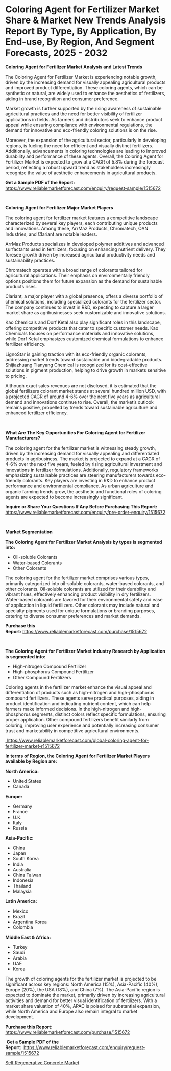 <p><h1>Coloring Agent for Fertilizer Market Share & Market New Trends Analysis Report By Type, By Application, By End-use, By Region, And Segment Forecasts, 2025 - 2032</h1></p><p><strong>Coloring Agent for Fertilizer Market Analysis and Latest Trends</strong></p>
<p><p>The Coloring Agent for Fertilizer Market is experiencing notable growth, driven by the increasing demand for visually appealing agricultural products and improved product differentiation. These coloring agents, which can be synthetic or natural, are widely used to enhance the aesthetics of fertilizers, aiding in brand recognition and consumer preference.</p><p>Market growth is further supported by the rising awareness of sustainable agricultural practices and the need for better visibility of fertilizer applications in fields. As farmers and distributors seek to enhance product appeal while ensuring compliance with environmental regulations, the demand for innovative and eco-friendly coloring solutions is on the rise. </p><p>Moreover, the expansion of the agricultural sector, particularly in developing regions, is fueling the need for efficient and visually distinct fertilizers. Additionally, advancements in coloring technologies are leading to improved durability and performance of these agents. Overall, the Coloring Agent for Fertilizer Market is expected to grow at a CAGR of 5.8% during the forecast period, reflecting a robust upward trend as stakeholders increasingly recognize the value of aesthetic enhancements in agricultural products.</p></p>
<p><strong>Get a Sample PDF of the Report:&nbsp;</strong> <a href="https://www.reliablemarketforecast.com/enquiry/request-sample/1515672?utm_campaign=1130&utm_medium=2&utm_source=Github&utm_content=ia&utm_term=05022025&utm_id=coloring-agent-for-fertilizer">https://www.reliablemarketforecast.com/enquiry/request-sample/1515672</a></p>
<p>&nbsp;</p>
<p><strong>Coloring Agent for Fertilizer Major Market Players</strong></p>
<p><p>The coloring agent for fertilizer market features a competitive landscape characterized by several key players, each contributing unique products and innovations. Among these, ArrMaz Products, Chromatech, OAN Industries, and Clariant are notable leaders.</p><p>ArrMaz Products specializes in developed polymer additives and advanced surfactants used in fertilizers, focusing on enhancing nutrient delivery. They foresee growth driven by increased agricultural productivity needs and sustainability practices.</p><p>Chromatech operates with a broad range of colorants tailored for agricultural applications. Their emphasis on environmentally friendly options positions them for future expansion as the demand for sustainable products rises. </p><p>Clariant, a major player with a global presence, offers a diverse portfolio of chemical solutions, including specialized colorants for the fertilizer sector. The company continues to invest in R&D, expecting to capture a larger market share as agribusinesses seek customizable and innovative solutions.</p><p>Kao Chemicals and Dorf Ketal also play significant roles in this landscape, offering competitive products that cater to specific customer needs. Kao Chemicals focuses on performance materials and innovative solutions, while Dorf Ketal emphasizes customized chemical formulations to enhance fertilizer efficiency.</p><p>LignoStar is gaining traction with its eco-friendly organic colorants, addressing market trends toward sustainable and biodegradable products. Shijiazhuang Tianyang Chemical is recognized for its cost-effective solutions in pigment production, helping to drive growth in markets sensitive to pricing.</p><p>Although exact sales revenues are not disclosed, it is estimated that the global fertilizers colorant market stands at several hundred million USD, with a projected CAGR of around 4-6% over the next five years as agricultural demand and innovations continue to rise. Overall, the market’s outlook remains positive, propelled by trends toward sustainable agriculture and enhanced fertilizer efficiency.</p></p>
<p>&nbsp;</p>
<p><strong>What Are The Key Opportunities For Coloring Agent for Fertilizer Manufacturers?</strong></p>
<p><p>The coloring agent for the fertilizer market is witnessing steady growth, driven by the increasing demand for visually appealing and differentiated products in agribusiness. The market is projected to expand at a CAGR of 4-6% over the next five years, fueled by rising agricultural investment and innovations in fertilizer formulations. Additionally, regulatory frameworks emphasizing sustainable practices are steering manufacturers towards eco-friendly colorants. Key players are investing in R&D to enhance product performance and environmental compliance. As urban agriculture and organic farming trends grow, the aesthetic and functional roles of coloring agents are expected to become increasingly significant.</p></p>
<p><strong>Inquire or Share Your Questions If Any Before Purchasing This Report:</strong> <a href="https://www.reliablemarketforecast.com/enquiry/pre-order-enquiry/1515672?utm_campaign=1130&utm_medium=2&utm_source=Github&utm_content=ia&utm_term=05022025&utm_id=coloring-agent-for-fertilizer">https://www.reliablemarketforecast.com/enquiry/pre-order-enquiry/1515672</a></p>
<p>&nbsp;</p>
<p><strong>Market Segmentation</strong></p>
<p><strong>The Coloring Agent for Fertilizer Market Analysis by types is segmented into:</strong></p>
<p><ul><li>Oil-soluble Colorants</li><li>Water-based Colorants</li><li>Other Colorants</li></ul></p>
<p><p>The coloring agent for the fertilizer market comprises various types, primarily categorized into oil-soluble colorants, water-based colorants, and other colorants. Oil-soluble colorants are utilized for their durability and vibrant hues, effectively enhancing product visibility in dry fertilizers. Water-based colorants are favored for their environmental safety and ease of application in liquid fertilizers. Other colorants may include natural and specialty pigments used for unique formulations or branding purposes, catering to diverse consumer preferences and market demands.</p></p>
<p><strong>Purchase this Report:&nbsp;</strong><a href="https://www.reliablemarketforecast.com/purchase/1515672?utm_campaign=1130&utm_medium=2&utm_source=Github&utm_content=ia&utm_term=05022025&utm_id=coloring-agent-for-fertilizer">https://www.reliablemarketforecast.com/purchase/1515672</a></p>
<p>&nbsp;</p>
<p><strong>The Coloring Agent for Fertilizer Market Industry Research by Application is segmented into:</strong></p>
<p><ul><li>High-nitrogen Compound Fertilizer</li><li>High-phosphorus Compound Fertilizer</li><li>Other Compound Fertilizers</li></ul></p>
<p><p>Coloring agents in the fertilizer market enhance the visual appeal and differentiation of products such as high-nitrogen and high-phosphorus compound fertilizers. These agents serve practical purposes, aiding in product identification and indicating nutrient content, which can help farmers make informed decisions. In the high-nitrogen and high-phosphorus segments, distinct colors reflect specific formulations, ensuring proper application. Other compound fertilizers benefit similarly from coloring, improving user experience and potentially increasing consumer trust and marketability in competitive agricultural environments.</p></p>
<p><a href="https://www.reliablemarketforecast.com/global-coloring-agent-for-fertilizer-market-r1515672?utm_campaign=1130&utm_medium=2&utm_source=Github&utm_content=ia&utm_term=05022025&utm_id=coloring-agent-for-fertilizer">&nbsp;https://www.reliablemarketforecast.com/global-coloring-agent-for-fertilizer-market-r1515672</a></p>
<p><strong>In terms of Region, the Coloring Agent for Fertilizer Market Players available by Region are:</strong></p>
<p>
    <p> <strong> North America: </strong>
        <ul>
            <li>United States</li>
            <li>Canada</li>
        </ul>
        </p> 
    <p> <strong> Europe: </strong>
        <ul>
            <li>Germany</li>
            <li>France</li>
            <li>U.K.</li>
            <li>Italy</li>
            <li>Russia</li>
        </ul>
        </p> 
    <p> <strong> Asia-Pacific: </strong>
        <ul>
            <li>China</li>
            <li>Japan</li>
            <li>South Korea</li>
            <li>India</li>
            <li>Australia</li>
            <li>China Taiwan</li>
            <li>Indonesia</li>
            <li>Thailand</li>
            <li>Malaysia</li>
        </ul>
        </p> 
    <p> <strong> Latin America: </strong>
        <ul>
            <li>Mexico</li>
            <li>Brazil</li>
            <li>Argentina Korea</li>
            <li>Colombia</li>
        </ul>
        </p> 
    <p> <strong> Middle East & Africa: </strong>
        <ul>
            <li>Turkey</li>
            <li>Saudi</li>
            <li>Arabia</li>
            <li>UAE</li>
            <li>Korea</li>
        </ul>
    </p>
    </p>
<p><p>The growth of coloring agents for the fertilizer market is projected to be significant across key regions: North America (15%), Asia-Pacific (40%), Europe (20%), the USA (18%), and China (7%). The Asia-Pacific region is expected to dominate the market, primarily driven by increasing agricultural activities and demand for better visual identification of fertilizers. With a market share valuation of 40%, APAC is poised for substantial expansion, while North America and Europe also remain integral to market development.</p></p>
<p><strong>Purchase this Report: </strong><a href="https://www.reliablemarketforecast.com/purchase/1515672?utm_campaign=1130&utm_medium=2&utm_source=Github&utm_content=ia&utm_term=05022025&utm_id=coloring-agent-for-fertilizer">https://www.reliablemarketforecast.com/purchase/1515672</a></p>
<p>&nbsp;<strong>Get a Sample PDF of the Report:&nbsp;&nbsp;</strong><a href="https://www.reliablemarketforecast.com/enquiry/request-sample/1515672?utm_campaign=1130&utm_medium=2&utm_source=Github&utm_content=ia&utm_term=05022025&utm_id=coloring-agent-for-fertilizer">https://www.reliablemarketforecast.com/enquiry/request-sample/1515672</a></p>
<p><strong></strong></p>
<p><p><a href="https://github.com/RickHolmes3/Market-Research-Report-List-7/blob/main/self-regenerative-concrete-market.md?utm_campaign=1130&utm_medium=2&utm_source=Github&utm_content=ia&utm_term=05022025&utm_id=coloring-agent-for-fertilizer">Self Regenerative Concrete Market</a></p></p>